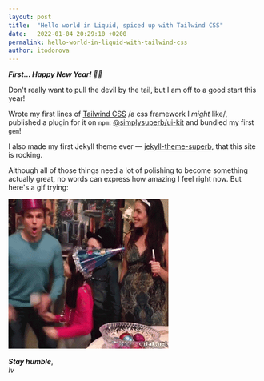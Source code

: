 ```yaml
---
layout: post
title:  "Hello world in Liquid, spiced up with Tailwind CSS"
date:   2022-01-04 20:29:10 +0200
permalink: hello-world-in-liquid-with-tailwind-css
author: itodorova
---
```


<strong class="text-green"><em>First... Happy New Year! 🥂🍾</em></strong>

Don't really want to pull the devil by the tail, but I am off to a good start this year! 

Wrote my first lines of [Tailwind CSS](https://tailwindcss.com/) /a css framework I *might* like/, published a plugin for it on `npm`: [@simplysuperb/ui-kit](https://www.npmjs.com/package/@simplysuperb-dev/ui-kit) and bundled my first `gem`!

I also made my first Jekyll theme ever &mdash; [jekyll-theme-superb](https://github.com/simplysuperb-dev/jekyll-theme-superb), that this site is rocking.

Although all of those things need a lot of polishing to become something <span class="text-green font-bold">actually great</span>, no words can express how amazing I feel right now. But here's a gif trying:
<div class="text-center">
<img src="../assets/gifs/girl-throwing-bowl-at-floor.gif" alt="girl throws bowl on the floor" class="inline-block">
</div>

<p class="text-right">
<strong><em>Stay humble</em></strong>,<br/>
<em>Iv</em>
</p>